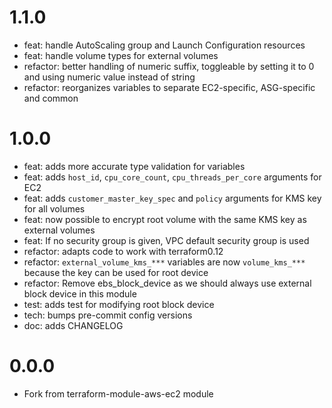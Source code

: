 1.1.0
=======

* feat: handle AutoScaling group and Launch Configuration resources
* feat: handle volume types for external volumes
* refactor: better handling of numeric suffix, toggleable by setting it to 0 and using numeric value instead of string
* refactor: reorganizes variables to separate EC2-specific, ASG-specific and common

1.0.0
=======

* feat: adds more accurate type validation for variables
* feat: adds `host_id`, `cpu_core_count`, `cpu_threads_per_core` arguments for EC2
* feat: adds `customer_master_key_spec` and `policy` arguments for KMS key for all volumes
* feat: now possible to encrypt root volume with the same KMS key as external volumes
* feat: If no security group is given, VPC default security group is used
* refactor: adapts code to work with terraform0.12
* refactor: `external_volume_kms_***` variables are now `volume_kms_***` because the key can be used for root device
* refactor: Remove ebs_block_device as we should always use external block device in this module
* test: adds test for modifying root block device
* tech: bumps pre-commit config versions
* doc: adds CHANGELOG

0.0.0
=======

* Fork from terraform-module-aws-ec2 module
